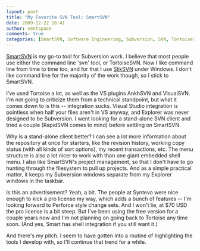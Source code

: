 ```yaml
---
layout: post
title: "My Favorite SVN Tool: SmartSVN"
date: 2009-12-22 16:41
author: ventspace
comments: true
categories: [SmartSVN, Software Engineering, Subversion, SVN, TortoiseSVN]
---
```

<a href="http://www.syntevo.com/smartsvn/index.html">SmartSVN</a> is my go-to tool for Subversion work. I believe that most people use either the command line 'svn' tool, or TortoiseSVN. Now I like command line from time to time too, and for that I use <a href="http://www.sliksvn.com/en/download/">SlikSVN</a> under Windows. I don't like command line for the majority of the work though, so I stick to SmartSVN.

I've used Tortoise a lot, as well as the VS plugins AnkhSVN and VisualSVN. I'm not going to criticize them from a technical standpoint, but what it comes down to is this -- integration sucks. Visual Studio integration is pointless when half your files aren't in VS anyway, and Explorer was never designed to be Subversion. I went looking for a stand-alone SVN client and tried a couple (RapidSVN comes to mind) before settling on SmartSVN.

Why is a stand-alone client better? I can see a lot more information about the repository at once for starters, like the revision history, working copy status (with all kinds of sort options), my recent transactions, etc. The menu structure is also a lot nicer to work with than one giant embedded shell menu. I also like SmartSVN's project management, so that I don't have to go hunting through the filesystem to pull up projects. And as a simple practical matter, it keeps my Subversion windows separate from my Explorer windows in the taskbar. 

Is this an advertisement? Yeah, a bit. The people at Syntevo were nice enough to kick a pro license my way, which adds a bunch of features -- I'm looking forward to Perforce style change sets. And I won't lie, at $70 USD the pro license is a bit steep. But I've been using the free version for a couple years now and I'm not planning on going back to Tortoise any time soon. (And yes, Smart has shell integration if you still want it.)

And there's my pitch. I seem to have gotten into a routine of highlighting the tools I develop with, so I'll continue that trend for a while.
